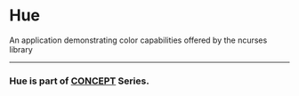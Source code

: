 # Hue
An application demonstrating color capabilities offered by the ncurses library 

---
### Hue is part of [CONCEPT](https://github.com/azimex/Concept) Series.
